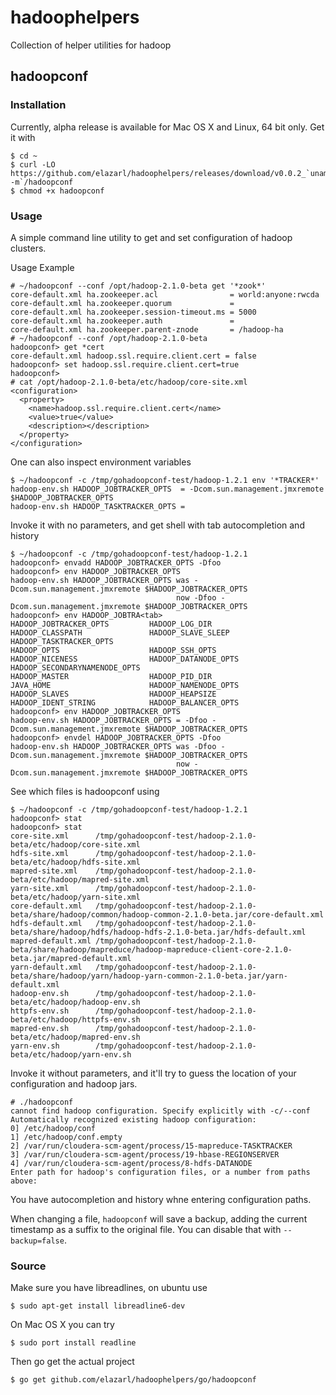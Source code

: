 hadoophelpers
=============

Collection of helper utilities for hadoop

## hadoopconf

### Installation

Currently, alpha release is available for Mac OS X and Linux, 64 bit only. Get it with

    $ cd ~
    $ curl -LO https://github.com/elazarl/hadoophelpers/releases/download/v0.0.2_`uname`_`uname -m`/hadoopconf
    $ chmod +x hadoopconf

### Usage

A simple command line utility to get and set configuration of hadoop
clusters.

Usage Example

    # ~/hadoopconf --conf /opt/hadoop-2.1.0-beta get '*zook*'
    core-default.xml ha.zookeeper.acl                = world:anyone:rwcda
    core-default.xml ha.zookeeper.quorum             =
    core-default.xml ha.zookeeper.session-timeout.ms = 5000
    core-default.xml ha.zookeeper.auth               =
    core-default.xml ha.zookeeper.parent-znode       = /hadoop-ha
    # ~/hadoopconf --conf /opt/hadoop-2.1.0-beta
    hadoopconf> get *cert
    core-default.xml hadoop.ssl.require.client.cert = false
    hadoopconf> set hadoop.ssl.require.client.cert=true
    hadoopconf>
    # cat /opt/hadoop-2.1.0-beta/etc/hadoop/core-site.xml
    <configuration>
      <property>
        <name>hadoop.ssl.require.client.cert</name>
        <value>true</value>
        <description></description>
      </property>
    </configuration> 

One can also inspect environment variables

    $ ~/hadoopconf -c /tmp/gohadoopconf-test/hadoop-1.2.1 env '*TRACKER*'
    hadoop-env.sh HADOOP_JOBTRACKER_OPTS  = -Dcom.sun.management.jmxremote $HADOOP_JOBTRACKER_OPTS
    hadoop-env.sh HADOOP_TASKTRACKER_OPTS =

Invoke it with no parameters, and get shell with tab autocompletion and history

    $ ~/hadoopconf -c /tmp/gohadoopconf-test/hadoop-1.2.1
    hadoopconf> envadd HADOOP_JOBTRACKER_OPTS -Dfoo
    hadoopconf> env HADOOP_JOBTRACKER_OPTS
    hadoop-env.sh HADOOP_JOBTRACKER_OPTS was -Dcom.sun.management.jmxremote $HADOOP_JOBTRACKER_OPTS
                                         now -Dfoo -Dcom.sun.management.jmxremote $HADOOP_JOBTRACKER_OPTS
    hadoopconf> env HADOOP_JOBTRA<tab>
    HADOOP_JOBTRACKER_OPTS         HADOOP_LOG_DIR                 HADOOP_CLASSPATH               HADOOP_SLAVE_SLEEP             HADOOP_TASKTRACKER_OPTS
    HADOOP_OPTS                    HADOOP_SSH_OPTS                HADOOP_NICENESS                HADOOP_DATANODE_OPTS           HADOOP_SECONDARYNAMENODE_OPTS
    HADOOP_MASTER                  HADOOP_PID_DIR                 JAVA_HOME                      HADOOP_NAMENODE_OPTS
    HADOOP_SLAVES                  HADOOP_HEAPSIZE                HADOOP_IDENT_STRING            HADOOP_BALANCER_OPTS
    hadoopconf> env HADOOP_JOBTRACKER_OPTS
    hadoop-env.sh HADOOP_JOBTRACKER_OPTS = -Dfoo -Dcom.sun.management.jmxremote $HADOOP_JOBTRACKER_OPTS
    hadoopconf> envdel HADOOP_JOBTRACKER_OPTS -Dfoo
    hadoop-env.sh HADOOP_JOBTRACKER_OPTS was -Dfoo -Dcom.sun.management.jmxremote $HADOOP_JOBTRACKER_OPTS
                                         now -Dcom.sun.management.jmxremote $HADOOP_JOBTRACKER_OPTS

See which files is hadoopconf using

    $ ~/hadoopconf -c /tmp/gohadoopconf-test/hadoop-1.2.1
    hadoopconf> stat
    hadoopconf> stat
    core-site.xml      /tmp/gohadoopconf-test/hadoop-2.1.0-beta/etc/hadoop/core-site.xml
    hdfs-site.xml      /tmp/gohadoopconf-test/hadoop-2.1.0-beta/etc/hadoop/hdfs-site.xml
    mapred-site.xml    /tmp/gohadoopconf-test/hadoop-2.1.0-beta/etc/hadoop/mapred-site.xml
    yarn-site.xml      /tmp/gohadoopconf-test/hadoop-2.1.0-beta/etc/hadoop/yarn-site.xml
    core-default.xml   /tmp/gohadoopconf-test/hadoop-2.1.0-beta/share/hadoop/common/hadoop-common-2.1.0-beta.jar/core-default.xml
    hdfs-default.xml   /tmp/gohadoopconf-test/hadoop-2.1.0-beta/share/hadoop/hdfs/hadoop-hdfs-2.1.0-beta.jar/hdfs-default.xml
    mapred-default.xml /tmp/gohadoopconf-test/hadoop-2.1.0-beta/share/hadoop/mapreduce/hadoop-mapreduce-client-core-2.1.0-beta.jar/mapred-default.xml
    yarn-default.xml   /tmp/gohadoopconf-test/hadoop-2.1.0-beta/share/hadoop/yarn/hadoop-yarn-common-2.1.0-beta.jar/yarn-default.xml
    hadoop-env.sh      /tmp/gohadoopconf-test/hadoop-2.1.0-beta/etc/hadoop/hadoop-env.sh
    httpfs-env.sh      /tmp/gohadoopconf-test/hadoop-2.1.0-beta/etc/hadoop/httpfs-env.sh
    mapred-env.sh      /tmp/gohadoopconf-test/hadoop-2.1.0-beta/etc/hadoop/mapred-env.sh
    yarn-env.sh        /tmp/gohadoopconf-test/hadoop-2.1.0-beta/etc/hadoop/yarn-env.sh

Invoke it without parameters, and it'll try to guess the location of your configuration and hadoop
jars.

    # ./hadoopconf
    cannot find hadoop configuration. Specify explicitly with -c/--conf
    Automatically recognized existing hadoop configuration:
    0] /etc/hadoop/conf
    1] /etc/hadoop/conf.empty
    2] /var/run/cloudera-scm-agent/process/15-mapreduce-TASKTRACKER
    3] /var/run/cloudera-scm-agent/process/19-hbase-REGIONSERVER
    4] /var/run/cloudera-scm-agent/process/8-hdfs-DATANODE
    Enter path for hadoop's configuration files, or a number from paths above:

You have autocompletion and history whne entering configuration paths.

When changing a file, `hadoopconf` will save a backup, adding the current timestamp as a suffix to the
original file. You can disable that with `--backup=false`.

### Source

Make sure you have libreadlines, on ubuntu use

    $ sudo apt-get install libreadline6-dev

On Mac OS X you can try

    $ sudo port install readline

Then go get the actual project

    $ go get github.com/elazarl/hadoophelpers/go/hadoopconf
